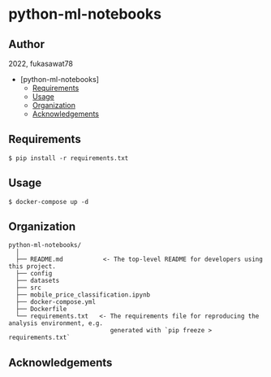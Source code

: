 python-ml-notebooks
==================================

## Author
2022, fukasawat78

<!-- @import "[TOC]" {cmd="toc" depthFrom=1 depthTo=6 orderedList=false} -->

<!-- code_chunk_output -->

* [python-ml-notebooks]
	* [Requirements](#requirements)
	* [Usage](#how-to-run)
	* [Organization](#organization)
    * [Acknowledgements](#acknowledgements)

<!-- /code_chunk_output -->

## Requirements
```
$ pip install -r requirements.txt
```

## Usage
```
$ docker-compose up -d
```

## Organization

  ```
  python-ml-notebooks/
    │
    ├── README.md           <- The top-level README for developers using this project.
    ├── config     
    ├── datasets   
    ├── src  
    ├── mobile_price_classification.ipynb  
    ├── docker-compose.yml
    ├── Dockerfile
    └── requirements.txt   <- The requirements file for reproducing the analysis environment, e.g.
                              generated with `pip freeze > requirements.txt`
  ```
  
## Acknowledgements
